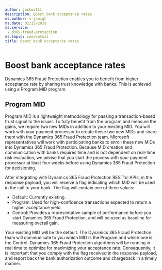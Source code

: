 ```yaml
---
author: jackwi111
description: Boost bank acceptance rates
ms.author: v-jowigh
ms.date: 02/25/2019
ms.service:
 - d365-fraud-protection
ms.topic: conceptual
title: Boost bank acceptance rates
---
```



# Boost bank acceptance rates

Dynamics 365 Fraud Protection enables you to benefit from higher acceptance rate by sharing trust knowledge with banks. This is achieved using a Program MID program. 

## Program MID

Program MID is a lightweight methodology for passing a transaction-based trust signal to the issuer. To fully benefit from the program and measure the gains, we require two new MIDs in addition to your existing MID. You will work with your payment processor to create these two new MIDs and share them with the Dynamics 365 Fraud Protection team. Microsoft representatives will work with participating banks to enroll these new MIDs into Dynamics 365 Fraud Protection. Because MID creation and communication with banks requires time and is not dependent on real-time risk evaluation, we advise that you start the process with your payment processor at least four weeks before using Dynamics 365 Fraud Protection for decisioning. 

After integrating with Dynamics 365 Fraud Protection RESTful APIs, in the response payload, you will receive a flag indicating which MID will be used in the call to your bank. The flag will contain one of three values:

- Default: Currently existing.
- Program: Used for high-confidence transactions expected to return a higher acceptance yield.
- Control: Provides a representative sample of performance before you start Dynamics 365 Fraud Protection, and will be used as baseline for measuring overall gain. 

Your existing MID will be the default. The Dynamics 365 Fraud Protection team will communicate to you which MID is the Program and which one is the Control. Dynamics 365 Fraud Protection algorithms will be running in real time to optimize for maximizing your acceptance rate. Consequently, it is important that you comply with the flag received in the response payload, and report back the bank authorization outcome and chargeback in a timely manner.




